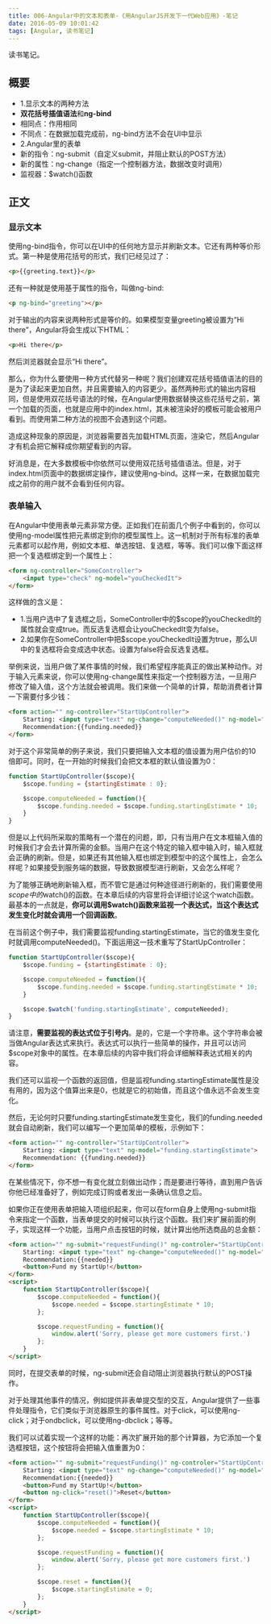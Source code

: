 ```yaml
---
title: 006-Angular中的文本和表单-《用AngularJS开发下一代Web应用》-笔记
date: 2016-05-09 10:01:42
tags: [Angular, 读书笔记]
---
```

读书笔记。
<!--more-->

## 概要
+ 1.显示文本的两种方法
 + <b>双花括号插值语法</b>和<b>ng-bind</b>
 + 相同点：作用相同
 + 不同点：在数据加载完成前，ng-bind方法不会在UI中显示
+ 2.Angular里的表单
 + 新的指令：ng-submit（自定义submit，并阻止默认的POST方法）
 + 新的属性：ng-change（指定一个控制器方法，数据改变时调用）
 + 监视器：$watch()函数

## 正文

### 显示文本
使用ng-bind指令，你可以在UI中的任何地方显示并刷新文本。它还有两种等价形式。第一种是使用花括号的形式，我们已经见过了：

``` html
<p>{{greeting.text}}</p>
```

还有一种就是使用基于属性的指令，叫做ng-bind:

``` html
<p ng-bind="greeting"></p>
```

对于输出的内容来说两种形式是等价的。如果模型变量greeting被设置为“Hi there”，Angular将会生成以下HTML：

``` html
<p>Hi there</p>
```

然后浏览器就会显示“Hi there”。

那么，你为什么要使用一种方式代替另一种呢？我们创建双花括号插值语法的目的是为了读起来更加自然，并且需要输入的内容更少。虽然两种形式的输出内容相同，但是使用双花括号语法的时候，在Angular使用数据替换这些花括号之前，第一个加载的页面，也就是应用中的index.html，其未被渲染好的模板可能会被用户看到。而使用第二种方法的视图不会遇到这个问题。

造成这种现象的原因是，浏览器需要首先加载HTML页面，渲染它，然后Angular才有机会把它解释成你期望看到的内容。

好消息是，在大多数模板中你依然可以使用双花括号插值语法。但是，对于index.html页面中的数据绑定操作，建议使用ng-bind。这样一来，在数据加载完成之前你的用户就不会看到任何内容。

### 表单输入

在Angular中使用表单元素非常方便。正如我们在前面几个例子中看到的，你可以使用ng-model属性把元素绑定到你的模型属性上。这一机制对于所有标准的表单元素都可以起作用，例如文本框、单选按钮、复选框，等等。我们可以像下面这样把一个复选框绑定到一个属性上：

``` html
<form ng-controller="SomeController">
	<input type="check" ng-model="youCheckedIt">
</form>
```

这样做的含义是：
+ 1.当用户选中了复选框之后，SomeController中的$scope的youCheckedIt的属性就会变成true。而反选复选框会让youCheckedIt变为false。
+ 2.如果你在SomeController中把$scope.youCheckedIt设置为true，那么UI中的复选框将会变成选中状态。设置为false将会反选复选框。

举例来说，当用户做了某件事情的时候，我们希望程序能真正的做出某种动作。对于输入元素来说，你可以使用ng-change属性来指定一个控制器方法，一旦用户修改了输入值，这个方法就会被调用。我们来做一个简单的计算，帮助消费者计算一下需要付多少钱：

``` html
<form action="" ng-controller="StartUpController">
	Starting: <input type="text" ng-change="computeNeeded()" ng-model="funding.startingEstimate">
	Recommendation:{{funding.needed}}
</form>
``` 

对于这个非常简单的例子来说，我们只要把输入文本框的值设置为用户估价的10倍即可。同时，在一开始的时候我们会把文本框的默认值设置为0：

``` javascript
function StartUpController($scope){
	$scope.funding = {startingEstimate : 0};

	$scope.computeNeeded = function(){
		$scope.funding.needed = $scope.funding.startingEstimate * 10;
	}
}
```

但是以上代码所采取的策略有一个潜在的问题，即，只有当用户在文本框输入值的时候我们才会去计算所需的金额。当用户在这个特定的输入框中输入时，输入框就会正确的刷新。但是，如果还有其他输入框也绑定到模型中的这个属性上，会怎么样呢？如果接受到服务端的数据，导致数据模型进行刷新，又会怎么样呢？

为了能够正确地刷新输入框，而不管它是通过何种途径进行刷新的，我们需要使用$scope中的$watch()的函数。在本章后续的内容里将会详细讨论这个watch函数。最基本的一点就是，<b>你可以调用$watch()函数来监视一个表达式，当这个表达式发生变化时就会调用一个回调函数</b>。

在当前这个例子中，我们需要监视funding.startingEstimate，当它的值发生变化时就调用computeNeeded()。下面运用这一技术重写了StartUpController：

``` javascript
function StartUpController($scope){
	$scope.funding = {startingEstimate : 0};

	$scope.computeNeeded = function(){
		$scope.funding.needed = $scope.funding.startingEstimate * 10;
	}

	$scope.$watch('funding.startingEstimate', computeNeeded);
}
```

请注意，<b>需要监视的表达式位于引号内</b>。是的，它是一个字符串。这个字符串会被当做Angular表达式来执行。表达式可以执行一些简单的操作，并且可以访问$scope对象中的属性。在本章后续的内容中我们将会详细解释表达式相关的内容。

我们还可以监视一个函数的返回值，但是监视funding.startingEstimate属性是没有用的，因为这个值算出来是0，也就是它的初始值，而且这个值永远不会发生变化。

然后，无论何时只要funding.startingEstimate发生变化，我们的funding.needed就会自动刷新，我们可以编写一个更加简单的模板，示例如下：

``` html
<form action="" ng-controller="StartUpController">
	Starting: <input type="text" ng-model="funding.startingEstimate">
	Recommendation: {{funding.needed}}
</form>
```

在某些情况下，你不想一有变化就立刻做出动作；而是要进行等待，直到用户告诉你他已经准备好了，例如完成订购或者发出一条确认信息之后。

如果你正在使用表单把输入项组织起来，你可以在form自身上使用ng-submit指令来指定一个函数，当表单提交的时候可以执行这个函数。我们来扩展前面的例子，实现这样一个功能，当用户点击按钮的时候，就计算出他所选商品的总金额：

``` html
<form action="" ng-submit="requestFunding()" ng-controler="StartUpController">
	Starting: <input type="text" ng-change="computeNeeded()" ng-model="startingEstimate">
	Recommendation:{{needed}}
	<button>Fund my StartUp!</button>
</form>
<script>
	function StartUpController($scope){
		$scope.computeNeeded = function(){
			$scope.needed = $scope.startingEstimate * 10;
		};

		$scope.requestFunding = function(){
			window.alert('Sorry, please get more customers first.')
		};
	}
</script>
```

同时，在提交表单的时候，ng-submit还会自动阻止浏览器执行默认的POST操作。

对于处理其他事件的情况，例如提供非表单提交型的交互，Angular提供了一些事件处理指令，它们类似于浏览器原生的事件属性。对于click，可以使用ng-click；对于ondbclick，可以使用ng-dbclick；等等。

我们可以试着实现一个这样的功能：再次扩展开始的那个计算器，为它添加一个复选框按钮，这个按钮将会把输入值重置为0：

``` html
<form action="" ng-submit="requestFunding()" ng-controler="StartUpController">
	Starting: <input type="text" ng-change="computeNeeded()" ng-model="startingEstimate">
	Recommendation:{{needed}}
	<button>Fund my StartUp!</button>
	<button ng-click="reset()">Reset</button>
</form>
<script>
	function StartUpController($scope){
		$scope.computeNeeded = function(){
			$scope.needed = $scope.startingEstimate * 10;
		};

		$scope.requestFunding = function(){
			window.alert('Sorry, please get more customers first.')
		};

		$scope.reset = function(){
			$scope.startingEstimate = 0;
		};
	}
</script>
```
